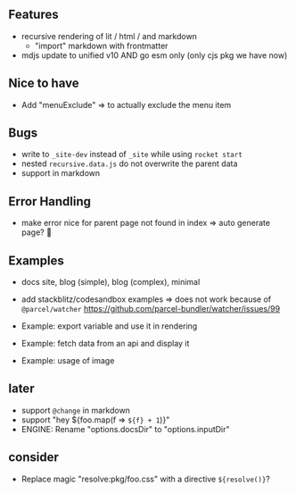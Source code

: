 ## Features

- recursive rendering of lit / html / and markdown
  - "import" markdown with frontmatter
- mdjs update to unified v10 AND go esm only (only cjs pkg we have now)

## Nice to have

- Add "menuExclude" => to actually exclude the menu item

## Bugs

- write to `_site-dev` instead of `_site` while using `rocket start`
- nested `recursive.data.js` do not overwrite the parent data
- support <!-- asdf --> in markdown

## Error Handling

- make error nice for parent page not found in index => auto generate page? 🤔

## Examples

- docs site, blog (simple), blog (complex), minimal
- add stackblitz/codesandbox examples => does not work because of `@parcel/watcher` https://github.com/parcel-bundler/watcher/issues/99

- Example: export variable and use it in rendering
- Example: fetch data from an api and display it
- Example: usage of image

## later

- support `@change` in markdown
- support "hey ${foo.map(f => `${f} + 1`)}"
- ENGINE: Rename "options.docsDir" to "options.inputDir"

## consider

- Replace magic "resolve:pkg/foo.css" with a directive `${resolve()}`?
